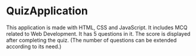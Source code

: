 # QuizApplication
This application is made with HTML, CSS and JavaScript. It includes MCQ related to Web Development.
It has 5 questions in it. The score is displayed after completing the quiz. (The number of questions can be extended according to its need.)
